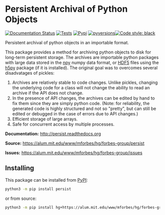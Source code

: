 # Persistent Archival of Python Objects

[![Documentation Status](https://readthedocs.org/projects/persist/badge/?version=latest)](https://persist.readthedocs.io/en/latest/?badge=latest)
[![Tests](https://github.com/forbes-group/persist/actions/workflows/tests.yaml/badge.svg)](https://github.com/forbes-group/persist/actions/workflows/tests.yaml)
[![Pypi](https://img.shields.io/pypi/v/persist.svg)](https://pypi.python.org/pypi/persist)
[![pyversions](https://img.shields.io/pypi/pyversions/persist.svg)](https://pypi.python.org/pypi/persist)[![Code style: black](https://img.shields.io/badge/code%20style-black-000000.svg)](https://github.com/psf/black)

Persistent archival of python objects in an importable format.

This package provides a method for archiving python objects to disk for long-term persistent storage.  The archives are importable python packages with large data stored in the [npy](https://docs.scipy.org/doc/numpy/neps/npy-format.html) numpy data format, or [HDF5](http://www.hdfgroup.org/HDF5/) files using the [h5py](http://www.h5py.org) package (if it is installed). The original goal was to overcomes several disadvatages of pickles:

1. Archives are relatively stable to code changes.  Unlike pickles, changing the underlying code for a class will not change the ability to read an archive if the API does not change.
2. In the presence of API changes, the archives can be edited by hand to fix them since they are simply python code.  (Note: for reliability, the generated code is highly structured and not so "pretty", but can still be edited or debugged in the case of errors due to API changes.)
3. Efficient storage of large arrays.
4. Safe for concurrent access by multiple processes.

**Documentation:**
   http://persist.readthedocs.org

**Source:**
   https://alum.mit.edu/www/mforbes/hg/forbes-group/persist
   
**Issues:**
   https://alum.mit.edu/www/mforbes/hg/forbes-group/issues

## Installing

This package can be installed from [PyPI](https://pypi.org/project/persist/):

```bash
python3 -m pip install persist
```

or from source:

```bash
python3 -m pip install hg+https://alum.mit.edu/www/mforbes/hg/forbes-group/persist
```
